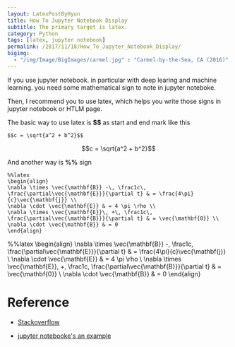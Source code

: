 ```yaml
---
layout: LatexPostByHyun
title: How To Jupyter Notebook Display 
subtitle: The primary target is latex. 
category: Python
tags: [latex, jupyter notebook]
permalink: /2017/11/18/How_To_Jupyter_Notebook_Display/
bigimg: 
  - "/img/Image/BigImages/carmel.jpg" : "Carmel-by-the-Sea, CA (2016)"
---
```


If you use jupyter notebook. in particular with deep learing and machine learning. you need some mathematical sign to note in jupyter noteboke.

Then, I recommend you to use latex, which helps you write those signs in jupyter notebook or HTLM page. 

The basic way to use latex is **$$** as start and end mark like this 

```
$$c = \sqrt{a^2 + b^2}$$
```

$$c = \sqrt{a^2 + b^2}$$

And another way is **%%** sign

```
%%latex
\begin{align}
\nabla \times \vec{\mathbf{B}} -\, \frac1c\, \frac{\partial\vec{\mathbf{E}}}{\partial t} & = \frac{4\pi}{c}\vec{\mathbf{j}} \\
\nabla \cdot \vec{\mathbf{E}} & = 4 \pi \rho \\
\nabla \times \vec{\mathbf{E}}\, +\, \frac1c\, \frac{\partial\vec{\mathbf{B}}}{\partial t} & = \vec{\mathbf{0}} \\
\nabla \cdot \vec{\mathbf{B}} & = 0
\end{align}
```

%%latex
\begin{align}
\nabla \times \vec{\mathbf{B}} -\, \frac1c\, \frac{\partial\vec{\mathbf{E}}}{\partial t} & = \frac{4\pi}{c}\vec{\mathbf{j}} \\
\nabla \cdot \vec{\mathbf{E}} & = 4 \pi \rho \\
\nabla \times \vec{\mathbf{E}}\, +\, \frac1c\, \frac{\partial\vec{\mathbf{B}}}{\partial t} & = \vec{\mathbf{0}} \\
\nabla \cdot \vec{\mathbf{B}} & = 0
\end{align}



# Reference 

 - [Stackoverflow](https://stackoverflow.com/questions/13208286/how-to-write-latex-in-ipython-notebook)

 - [jupyter notebooke's an example](http://nbviewer.jupyter.org/github/ipython/ipython/blob/2.x/examples/Notebook/Display%20System.ipynb#LaTeX)
